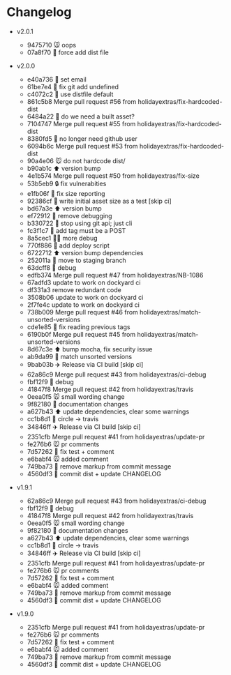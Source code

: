 # Changelog

- v2.0.1
  - 9475710 :mouse: oops
  - 07a8f70 :thinking: force add dist file

- v2.0.0
  - e40a736 :wrench: set email
  - 61be7e4 :wrench: fix git add undefined
  - c4072c2 :wrench: use distfile default
  - 861c5b8 Merge pull request #56 from holidayextras/fix-hardcoded-dist
  - 6484a22 :thinking: do we need a built asset?
  - 7104747 Merge pull request #55 from holidayextras/fix-hardcoded-dist
  - 8380fd5 :put_litter_in_its_place: no longer need github user
  - 6094b6c Merge pull request #53 from holidayextras/fix-hardcoded-dist
  - 90a4e06 :mouse: do not hardcode dist/
  - b90ab1c :arrow_up: version bump
  - 4e1b574 Merge pull request #50 from holidayextras/fix-size
  - 53b5eb9 :lock: fix vulnerabities
  - e1fb06f :wrench: fix size reporting
  - 92386cf :thinking: write initial asset size as a test [skip ci]
  - bd67a3e :arrow_up: version bump
  - ef72912 :hammer: remove debugging
  - b330722 :hammer: stop using git api; just cli
  - fc3f1c7 :wrench: add tag must be a POST
  - 8a5cec1 :female_detective: more debug
  - 770f886 :hammer: add deploy script
  - 6722712 :arrow_up: version bump dependencies
  - 252011a :truck: move to staging branch
  - 63dcff8 :thinking: debug
  - edfb374 Merge pull request #47 from holidayextras/NB-1086
  - 67adfd3 update to work on dockyard ci
  - df331a3 remove redundant code
  - 3508b06 update to work on dockyard ci
  - 2f7fe4c update to work on dockyard ci
  - 738b009 Merge pull request #46 from holidayextras/match-unsorted-versions
  - cde1e85 :wrench: fix reading previous tags
  - 6190b0f Merge pull request #45 from holidayextras/match-unsorted-versions
  - 8d67c3e :arrow_up: bump mocha, fix security issue
  - ab9da99 :wrench: match unsorted versions
  - 9bab03b :airplane: Release via CI build  [skip ci]
  - 62a86c9 Merge pull request #43 from holidayextras/ci-debug
  - fbf12f9 :thinking: debug
  - 41847f8 Merge pull request #42 from holidayextras/travis
  - 0eea0f5 :mouse: small wording change
  - 9f82180 :book: documentation changes
  - a627b43 :arrow_up: update dependencies, clear some warnings
  - cc1b8d1 :truck: circle -> travis
  - 34846ff :airplane: Release via CI build  [skip ci]
  - 2351cfb Merge pull request #41 from holidayextras/update-pr
  - fe276b6 :mouse: pr comments
  - 7d57262 :wrench: fix test + comment
  - e6babf4 :mouse: added comment
  - 749ba73 :wrench: remove markup from commit message
  - 4560df3 :construction: commit dist + update CHANGELOG
- v1.9.1
  - 62a86c9 Merge pull request #43 from holidayextras/ci-debug
  - fbf12f9 :thinking: debug
  - 41847f8 Merge pull request #42 from holidayextras/travis
  - 0eea0f5 :mouse: small wording change
  - 9f82180 :book: documentation changes
  - a627b43 :arrow_up: update dependencies, clear some warnings
  - cc1b8d1 :truck: circle -> travis
  - 34846ff :airplane: Release via CI build  [skip ci]
  - 2351cfb Merge pull request #41 from holidayextras/update-pr
  - fe276b6 :mouse: pr comments
  - 7d57262 :wrench: fix test + comment
  - e6babf4 :mouse: added comment
  - 749ba73 :wrench: remove markup from commit message
  - 4560df3 :construction: commit dist + update CHANGELOG
- v1.9.0
  - 2351cfb Merge pull request #41 from holidayextras/update-pr
  - fe276b6 :mouse: pr comments
  - 7d57262 :wrench: fix test + comment
  - e6babf4 :mouse: added comment
  - 749ba73 :wrench: remove markup from commit message
  - 4560df3 :construction: commit dist + update CHANGELOG

